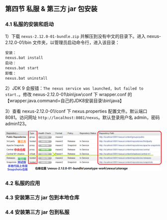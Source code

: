 ## 第四节 私服 & 第三方 jar 包安装



### 4.1 私服的安装和启动

1）下载 `nexus-2.12.0-01-bundle.zip` 并解压到没有中文的目录下。进入 nexus-2.12.0-01/bin 文件夹，以管理员启动命令行，进入该目录：

```
安装：
nexus.bat install
启动：
nexus.bat start
卸载：
nexus.bat uninstall
```

2）JDK 9 会报错：`The nexus service was launched, but failed to start.`。修改 nexus-2.12.0-01\bin\jsw\conf 下 wrapper.conf 的 【wrapper.java.command=自己的JDK8安装目录\bin\java】

3）查看 nexus-2.12.0-01/conf 下 nexus.properties 配置文件。默认端口 8081。访问网址 `http://localhost:8081/nexus`。默认登录用户名 admin，密码 admin123。


<img src="./img7/14-nexus.png" width=800>



### 4.2 私服的应用




### 4.3 安装第三方 jar 包到本地仓库




### 4.4 安装第三方 jar 包到私服